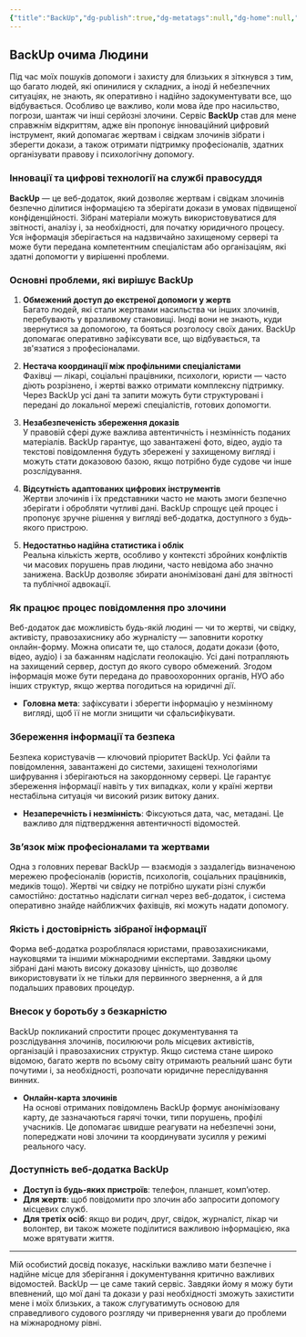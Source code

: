 ```yaml
---
{"title":"BackUp","dg-publish":true,"dg-metatags":null,"dg-home":null,"permalink":"/ukrayinskoyu/back-up/","dgPassFrontmatter":true,"noteIcon":""}
---
```



## BackUp очима Людини

Під час моїх пошуків допомоги і захисту для близьких я зіткнувся з тим, що багато людей, які опинилися у складних, а іноді й небезпечних ситуаціях, не знають, як оперативно і надійно задокументувати все, що відбувається. Особливо це важливо, коли мова йде про насильство, погрози, шантаж чи інші серйозні злочини. Сервіс **BackUp** став для мене справжнім відкриттям, адже він пропонує інноваційний цифровий інструмент, який допомагає жертвам і свідкам злочинів зібрати і зберегти докази, а також отримати підтримку професіоналів, здатних організувати правову і психологічну допомогу.

### Інновації та цифрові технології на службі правосуддя

**BackUp** — це веб-додаток, який дозволяє жертвам і свідкам злочинів безпечно ділитися інформацією та зберігати докази в умовах підвищеної конфіденційності. Зібрані матеріали можуть використовуватися для звітності, аналізу і, за необхідності, для початку юридичного процесу. Уся інформація зберігається на надзвичайно захищеному сервері та може бути передана компетентним спеціалістам або організаціям, які здатні допомогти у вирішенні проблеми.

### Основні проблеми, які вирішує BackUp

1. **Обмежений доступ до екстреної допомоги у жертв**  
   Багато людей, які стали жертвами насильства чи інших злочинів, перебувають у вразливому становищі. Іноді вони не знають, куди звернутися за допомогою, та бояться розголосу своїх даних. BackUp допомагає оперативно зафіксувати все, що відбувається, та зв'язатися з професіоналами.

2. **Нестача координації між профільними спеціалістами**  
   Фахівці — лікарі, соціальні працівники, психологи, юристи — часто діють розрізнено, і жертві важко отримати комплексну підтримку. Через BackUp усі дані та запити можуть бути структуровані і передані до локальної мережі спеціалістів, готових допомогти.

3. **Незабезпеченість збереження доказів**  
   У правовій сфері дуже важлива автентичність і незмінність поданих матеріалів. BackUp гарантує, що завантажені фото, відео, аудіо та текстові повідомлення будуть збережені у захищеному вигляді і можуть стати доказовою базою, якщо потрібно буде судове чи інше розслідування.

4. **Відсутність адаптованих цифрових інструментів**  
   Жертви злочинів і їх представники часто не мають змоги безпечно зберігати і обробляти чутливі дані. BackUp спрощує цей процес і пропонує зручне рішення у вигляді веб-додатка, доступного з будь-якого пристрою.

5. **Недостатньо надійна статистика і облік**  
   Реальна кількість жертв, особливо у контексті збройних конфліктів чи масових порушень прав людини, часто невідома або значно занижена. BackUp дозволяє збирати анонімізовані дані для звітності та публічної адвокації.

### Як працює процес повідомлення про злочини

Веб-додаток дає можливість будь-якій людині — чи то жертві, чи свідку, активісту, правозахиснику або журналісту — заповнити коротку онлайн-форму. Можна описати те, що сталося, додати докази (фото, відео, аудіо) і за бажанням надіслати геолокацію. Усі дані потрапляють на захищений сервер, доступ до якого суворо обмежений. Згодом інформація може бути передана до правоохоронних органів, НУО або інших структур, якщо жертва погодиться на юридичні дії.

- **Головна мета**: зафіксувати і зберегти інформацію у незмінному вигляді, щоб її не могли знищити чи сфальсифікувати.

### Збереження інформації та безпека

Безпека користувачів — ключовий пріоритет BackUp. Усі файли та повідомлення, завантажені до системи, захищені технологіями шифрування і зберігаються на закордонному сервері. Це гарантує збереження інформації навіть у тих випадках, коли у країні жертви нестабільна ситуація чи високий ризик витоку даних.

- **Незаперечність і незмінність**: Фіксуються дата, час, метадані. Це важливо для підтвердження автентичності відомостей.

### Зв’язок між професіоналами та жертвами

Одна з головних переваг BackUp — взаємодія з заздалегідь визначеною мережею професіоналів (юристів, психологів, соціальних працівників, медиків тощо). Жертві чи свідку не потрібно шукати різні служби самостійно: достатньо надіслати сигнал через веб-додаток, і система оперативно знайде найближчих фахівців, які можуть надати допомогу.

### Якість і достовірність зібраної інформації

Форма веб-додатка розроблялася юристами, правозахисниками, науковцями та іншими міжнародними експертами. Завдяки цьому зібрані дані мають високу доказову цінність, що дозволяє використовувати їх не тільки для первинного звернення, а й для подальших правових процедур.

### Внесок у боротьбу з безкарністю

BackUp покликаний спростити процес документування та розслідування злочинів, посилюючи роль місцевих активістів, організацій і правозахисних структур. Якщо система стане широко відомою, багато жертв по всьому світу отримають реальний шанс бути почутими і, за необхідності, розпочати юридичне переслідування винних.

- **Онлайн-карта злочинів**  
  На основі отриманих повідомлень BackUp формує анонімізовану карту, де зазначаються гарячі точки, типи порушень, профілі учасників. Це допомагає швидше реагувати на небезпечні зони, попереджати нові злочини та координувати зусилля у режимі реального часу.

### Доступність веб-додатка BackUp

- **Доступ із будь-яких пристроїв**: телефон, планшет, комп’ютер.
- **Для жертв**: щоб повідомити про злочин або запросити допомогу місцевих служб.
- **Для третіх осіб**: якщо ви родич, друг, свідок, журналіст, лікар чи волонтер, ви також можете поділитися важливою інформацією, яка може врятувати життя.

---

Мій особистий досвід показує, наскільки важливо мати безпечне і надійне місце для зберігання і документування критично важливих відомостей. BackUp — це саме такий сервіс. Завдяки йому я можу бути впевнений, що мої дані та докази у разі необхідності зможуть захистити мене і моїх близьких, а також слугуватимуть основою для справедливого судового розгляду чи привернення уваги до проблеми на міжнародному рівні.